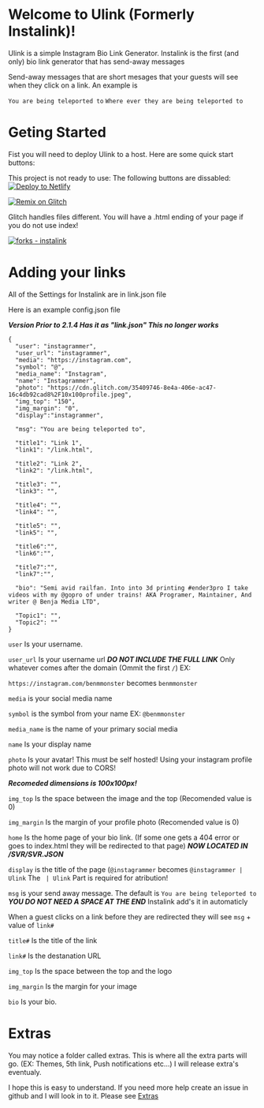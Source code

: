 # Welcome to Ulink (Formerly Instalink)!

Ulink is a simple Instagram Bio Link Generator. Instalink is the first (and only) bio link generator that has send-away messages

Send-away messages that are short mesages that your guests will see when they click on a link. An example is

`You are being teleported to` `Where ever they are being teleported to`

# Geting Started

Fist you will need to deploy Ulink to a host. Here are some quick start buttons:


This project is not ready to use: The following buttons are dissabled:
[![Deploy to Netlify](https://www.netlify.com/img/deploy/button.svg)](https://app.netlify.com/start/deploy?repository=https://github.com/Benja-media/Ulink)

[![Remix on Glitch](https://cdn.glitch.com/2703baf2-b643-4da7-ab91-7ee2a2d00b5b%2Fremix-button.svg)](https://glitch.com/edit/#!/import/github/benja-media/Ulink)

Glitch handles files different. You will have a .html ending of your page if you do not use index!

[![forks - instalink](https://img.shields.io/github/forks/benja-media/Ulink?style=social)](https://github.com/Benja-media/Ulink/network/members)
# Adding your links

All of the Settings for Instalink are in link.json file

Here is an example config.json file

**_Version Prior to 2.1.4 Has it as "link.json" This no longer works_**

```
{
  "user": "instagrammer",
  "user_url": "instagrammer",
  "media": "https://instagram.com",
  "symbol": "@",
  "media_name": "Instagram",
  "name": "Instagrammer",
  "photo": "https://cdn.glitch.com/35409746-8e4a-406e-ac47-16c4db92cad8%2F10x100profile.jpeg",
  "img_top": "150",
  "img_margin": "0",
  "display":"instagrammer",

  "msg": "You are being teleported to",

  "title1": "Link 1",
  "link1": "/link.html",

  "title2": "Link 2",
  "link2": "/link.html",

  "title3": "",
  "link3": "",

  "title4": "",
  "link4": "",

  "title5": "",
  "link5": "",
  
  "title6":"",
  "link6":"",
  
  "title7":"",
  "link7":"",

  "bio": "Semi avid railfan. Into into 3d printing #ender3pro I take videos with my @gopro of under trains! AKA Programer, Maintainer, And writer @ Benja Media LTD",

  "Topic1": "",
  "Topic2": ""
}
```

`user` Is your username.

`user_url` Is your username url **_DO NOT INCLUDE THE FULL LINK_** Only whatever comes after the domain (Ommit the first `/`) EX:

`https://instagram.com/benmmonster` becomes `benmmonster`

`media` is your social media name

`symbol` is the symbol from your name EX: `@benmmonster`

`media_name` is the name of your primary social media

`name` Is your display name

`photo` Is your avatar! This must be self hosted! Using your instagram profile photo will not work due to CORS!

***Recomeded dimensions is 100x100px!***

`img_top` Is the space between the image and the top (Recomended value is 0)

`img_margin` Is the margin of your profile photo (Recomended value is 0)

`home` Is the home page of your bio link. (If some one gets a 404 error or goes to index.html they will be redirected to that page)
***NOW LOCATED IN /SVR/SVR.JSON***

`display` is the title of the page (`@instagrammer` becomes `@instagrammer | Ulink` The ` | Ulink` Part is required for atribution!

`msg` is your send away message. The default is `You are being teleported to` **_YOU DO NOT NEED A SPACE AT THE END_** Instalink add's it in automaticly

When a guest clicks on a link before they are redirected they will see `msg` + value of `link#`

`title#` Is the title of the link

`link#` Is the destanation URL

`img_top` Is the space between the top and the logo

`img_margin` Is the margin for your image

`bio` Is your bio.


# Extras

You may notice a folder called extras. This is where all the extra parts will go. (EX: Themes, 5th link, Push notifications etc...) I will release extra's eventualy.

I hope this is easy to understand. If you need more help create an issue in github and I will look in to it. Please see [Extras](../blob/master/extras/README.md)
